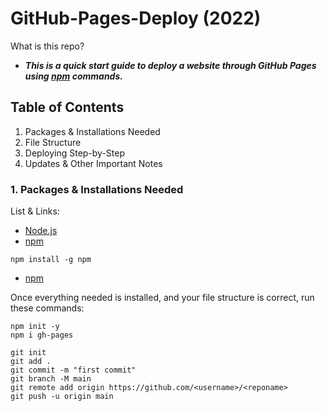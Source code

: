 # GitHub-Pages-Deploy (2022)

What is this repo? <br>
- ***This is a quick start guide to deploy a website through GitHub Pages using [npm](https://docs.npmjs.com/downloading-and-installing-node-js-and-npm) commands.***

## Table of Contents
1. Packages & Installations Needed
2. File Structure
3. Deploying Step-by-Step
4. Updates & Other Important Notes

### 1. Packages & Installations Needed
List & Links:
- [Node.js](https://nodejs.org/en/download/)
- [npm](https://docs.npmjs.com/downloading-and-installing-node-js-and-npm)
```
npm install -g npm
```
- [npm](https://docs.npmjs.com/downloading-and-installing-node-js-and-npm)



Once everything needed is installed, and your file structure is correct,
run these commands:
```
npm init -y
npm i gh-pages
```

```
git init
git add .
git commit -m "first commit"
git branch -M main
git remote add origin https://github.com/<username>/<reponame>
git push -u origin main
```


